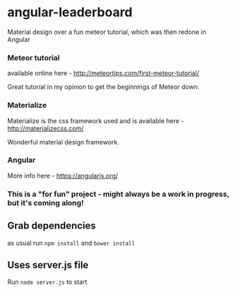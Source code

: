 # angular-leaderboard

Material design over a fun meteor tutorial, which was then redone in Angular

### Meteor tutorial

available online here - http://meteortips.com/first-meteor-tutorial/
 
Great tutorial in my opinion to get the beginnings of Meteor down.
 
### Materialize
 
Materialize is the css framework used and is available here - http://materializecss.com/

Wonderful material design framework.

### Angular

More info here - https://angularjs.org/


### This is a "for fun" project - might always be a work in progress, but it's coming along!

## Grab dependencies

as usual run `npm install` and  `bower install`

## Uses server.js file

Run `node server.js` to start